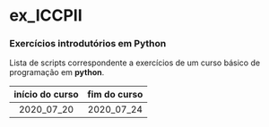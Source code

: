 # ex_ICCPII
 ### Exercícios introdutórios em Python 

Lista de scripts correspondente a exercícios de um curso básico de programação em **python**.

início do curso | fim do curso
:---: | :---:
2020_07_20 | 2020_07_24